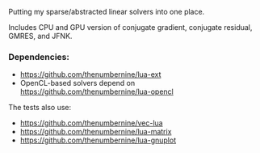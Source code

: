 Putting my sparse/abstracted linear solvers into one place.

Includes CPU and GPU version of conjugate gradient, conjugate residual, GMRES, and JFNK.

### Dependencies:

- https://github.com/thenumbernine/lua-ext
- OpenCL-based solvers depend on https://github.com/thenumbernine/lua-opencl

The tests also use:
- https://github.com/thenumbernine/vec-lua
- https://github.com/thenumbernine/lua-matrix
- https://github.com/thenumbernine/lua-gnuplot
